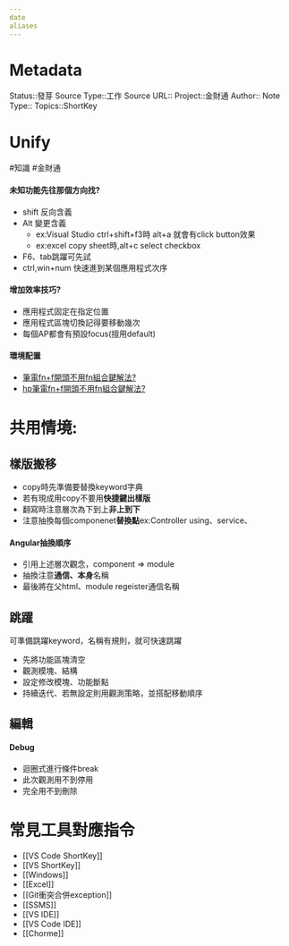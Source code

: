 ```yaml
---
date
aliases
---
```

# Metadata
Status::發芽
Source Type::工作
Source URL::
Project::金財通
Author::
Note Type::
Topics::ShortKey

# Unify

#知識 #金財通 


#### 未知功能先往那個方向找?
  - shift 反向含義
  - Alt 變更含義
    - ex:Visual Studio ctrl+shift+f3時 alt+a 就會有click button效果
    - ex:excel copy sheet時,alt+c select checkbox
  - F6、tab跳躍可先試
  - ctrl,win+num 快速進到某個應用程式次序

#### 增加效率技巧?
  - 應用程式固定在指定位置
  - 應用程式區塊切換記得要移動幾次
  - 每個AP都會有預設focus(擅用default)
#### 環境配置
- [筆電fn+f開頭不用fn組合鍵解法?](http://ailog.tw/lifelog/2021/03/26/function-key/)
- [hp筆電fn+f開頭不用fn組合鍵解法?](https://support.hp.com/tw-zh/document/c03506776)

# 共用情境:
## 樣版搬移
- copy時先準備要替換keyword字典
- 若有現成用copy不要用**快捷鍵出樣版**
- 翻寫時注意層次為下到上**非上到下**
- 注意抽換每個componenet**替換點**ex:Controller using、service、
#### Angular抽換順序
- 引用上述層次觀念，component => module
- 抽換注意**通信、本身**名稱
- 最後將在父html、module regeister通信名稱

## 跳躍
可準備跳躍keyword，名稱有規則，就可快速跳躍
- 先將功能區塊清空
- 觀測模塊、結構
- 設定修改模塊、功能斷點
- 持續迭代、若無設定則用觀測策略，並搭配移動順序

## 編輯
#### Debug
  - 迴圈式進行條件break
  - 此次觀測用不到停用
  - 完全用不到刪除


# 常見工具對應指令
- [[VS Code ShortKey]]
- [[VS ShortKey]]
- [[Windows]]
- [[Excel]]
- [[Git衝突合併exception]]
- [[SSMS]]
- [[VS IDE]]
- [[VS Code IDE]]
- [[Chorme]]
